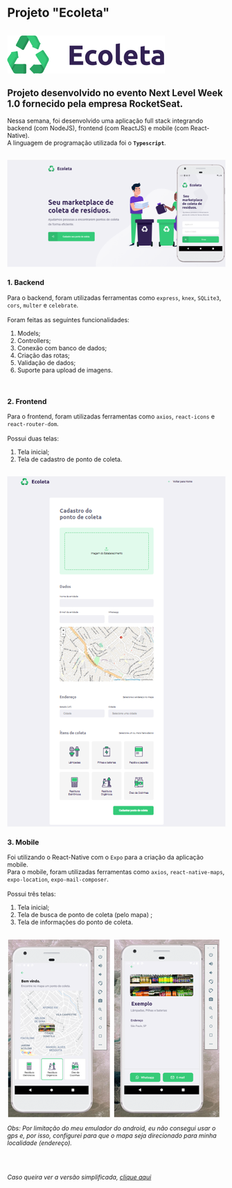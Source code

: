 # Projeto "Ecoleta"

<br>
<img src="/web/src/assets/logo.svg">

## Projeto desenvolvido no evento Next Level Week 1.0 fornecido pela empresa RocketSeat.

Nessa semana, foi desenvolvido uma aplicação full stack integrando backend (com NodeJS), frontend (com ReactJS) e mobile (com React-Native). 
<br>
A linguagem de programação utilizada foi o **`Typescript`**.

<br>
<img src="/server/uploads/foto1.png">
<br>

### 1. Backend

Para o backend, foram utilizadas ferramentas como `express`, `knex`, `SQLite3`, `cors`, `multer` e `celebrate`. 
<br>
<br>
Foram feitas as seguintes funcionalidades:
  1. Models;
  2. Controllers;
  3. Conexão com banco de dados;
  4. Criação das rotas;
  5. Validação de dados; 
  6. Suporte para upload de imagens.

<br>

### 2. Frontend

Para o frontend, foram utilizadas ferramentas como `axios`, `react-icons` e `react-router-dom`. 
<br>
<br>Possui duas telas: 
  1. Tela inicial;
  2. Tela de cadastro de ponto de coleta.

<br>
<img src="/server/uploads/foto2.png">
<br>

### 3. Mobile

Foi utilizando o React-Native com o `Expo` para a criação da aplicação mobile.
<br>
Para o mobile, foram utilizadas ferramentas como `axios`, `react-native-maps`, `expo-location`, `expo-mail-composer`. 
<br>
<br>
Possui três telas: 
  1. Tela inicial;
  2. Tela de busca de ponto de coleta (pelo mapa) ;
  3. Tela de informações do ponto de coleta.

<br>
<img src="/server/uploads/foto3.png">

_Obs: Por limitação do meu emulador do android, eu não consegui usar o gps e, por isso, configurei para que o mapa seja direcionado para minha localidade (endereço)._

<br>
<br>

_Caso queira ver a versão simplificada, [clique aqui](https://github.com/leonarita/Ecoleta-Web)_

